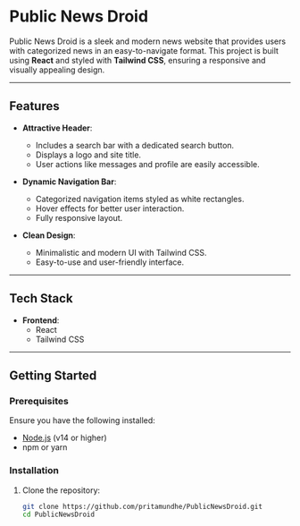 # Public News Droid

Public News Droid is a sleek and modern news website that provides users with categorized news in an easy-to-navigate format. This project is built using **React** and styled with **Tailwind CSS**, ensuring a responsive and visually appealing design.

---

## Features

- **Attractive Header**:
  - Includes a search bar with a dedicated search button.
  - Displays a logo and site title.
  - User actions like messages and profile are easily accessible.

- **Dynamic Navigation Bar**:
  - Categorized navigation items styled as white rectangles.
  - Hover effects for better user interaction.
  - Fully responsive layout.

- **Clean Design**:
  - Minimalistic and modern UI with Tailwind CSS.
  - Easy-to-use and user-friendly interface.

---

## Tech Stack

- **Frontend**:
  - React
  - Tailwind CSS

---

## Getting Started

### Prerequisites

Ensure you have the following installed:

- [Node.js](https://nodejs.org/) (v14 or higher)
- npm or yarn

### Installation

1. Clone the repository:
   ```bash
   git clone https://github.com/pritamundhe/PublicNewsDroid.git
   cd PublicNewsDroid

